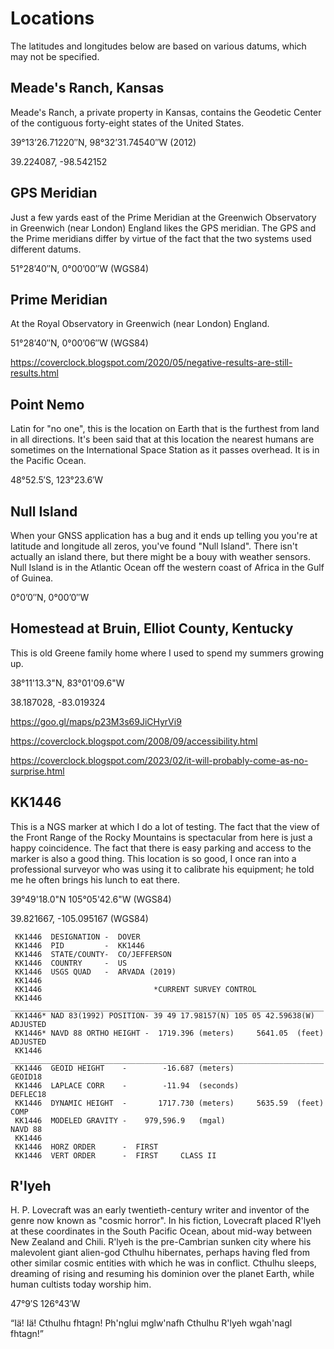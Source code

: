 # Locations

The latitudes and longitudes below are based on various datums, which
may not be specified.

## Meade's Ranch, Kansas

Meade's Ranch, a private property in Kansas, contains the Geodetic Center of
the contiguous forty-eight states of the United States.

39°13’26.71220″N, 98°32’31.74540″W (2012)

39.224087, -98.542152

## GPS Meridian

Just a few yards east of the Prime Meridian at the Greenwich Observatory
in Greenwich (near London) England likes the GPS meridian. The GPS and the
Prime meridians differ by virtue of the fact that the two systems used
different datums.

51°28’40″N, 0°00’00″W (WGS84)

## Prime Meridian

At the Royal Observatory in Greenwich (near London) England.

51°28’40″N, 0°00’06″W (WGS84)

<https://coverclock.blogspot.com/2020/05/negative-results-are-still-results.html>

## Point Nemo

Latin for "no one", this is the location on Earth that is the furthest
from land in all directions. It's been said that at this location the
nearest humans are sometimes on the International Space Station as it
passes overhead. It is in the Pacific Ocean.

48°52.5′S, 123°23.6′W

## Null Island

When your GNSS application has a bug and it ends up telling you you're at
latitude and longitude all zeros, you've found "Null Island". There isn't
actually an island there, but there might be a bouy with weather sensors.
Null Island is in the Atlantic Ocean off the western coast of Africa in the
Gulf of Guinea.

0°0’0″N, 0°00’0″W

## Homestead at Bruin, Elliot County, Kentucky

This is old Greene family home where I used to spend my summers growing up.

38°11'13.3"N, 83°01'09.6"W

38.187028, -83.019324

<https://goo.gl/maps/p23M3s69JiCHyrVi9>

<https://coverclock.blogspot.com/2008/09/accessibility.html>

<https://coverclock.blogspot.com/2023/02/it-will-probably-come-as-no-surprise.html>

## KK1446

This is a NGS marker at which I do a lot of testing. The fact that
the view of the Front Range of the Rocky Mountains is spectacular
from here is just a happy coincidence. The fact that there is easy
parking and access to the marker is also a good thing. This location
is so good, I once ran into a professional surveyor who was using it
to calibrate his equipment; he told me he often brings his lunch to
eat there.

39°49'18.0"N 105°05'42.6"W (WGS84)

39.821667, -105.095167 (WGS84)

     KK1446  DESIGNATION -  DOVER
     KK1446  PID         -  KK1446
     KK1446  STATE/COUNTY-  CO/JEFFERSON
     KK1446  COUNTRY     -  US
     KK1446  USGS QUAD   -  ARVADA (2019)
     KK1446
     KK1446                         *CURRENT SURVEY CONTROL
     KK1446  ______________________________________________________________________
     KK1446* NAD 83(1992) POSITION- 39 49 17.98157(N) 105 05 42.59638(W)   ADJUSTED  
     KK1446* NAVD 88 ORTHO HEIGHT -  1719.396 (meters)     5641.05  (feet) ADJUSTED  
     KK1446  ______________________________________________________________________
     KK1446  GEOID HEIGHT    -        -16.687 (meters)                     GEOID18
     KK1446  LAPLACE CORR    -        -11.94  (seconds)                    DEFLEC18
     KK1446  DYNAMIC HEIGHT  -       1717.730 (meters)     5635.59  (feet) COMP
     KK1446  MODELED GRAVITY -    979,596.9   (mgal)                       NAVD 88
     KK1446
     KK1446  HORZ ORDER      -  FIRST
     KK1446  VERT ORDER      -  FIRST     CLASS II

## R'lyeh

H. P. Lovecraft was an early twentieth-century writer and inventor of the genre now
known as "cosmic horror". In his fiction, Lovecraft placed R'lyeh at these coordinates
in the South Pacific Ocean, about mid-way between New Zealand and Chili. R'lyeh is the
pre-Cambrian sunken city where his malevolent giant alien-god Cthulhu hibernates,
perhaps having fled from other similar cosmic entities with which he was in conflict.
Cthulhu sleeps, dreaming of rising and resuming his dominion over the planet Earth,
while human cultists today worship him.

47°9′S 126°43′W

“Iä! Iä! Cthulhu fhtagn! Ph'nglui mglw'nafh Cthulhu R'lyeh wgah'nagl fhtagn!”
